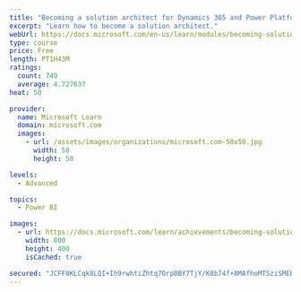 ```yaml
---
title: "Becoming a solution architect for Dynamics 365 and Power Platform"
excerpt: "Learn how to become a solution architect."
webUrl: https://docs.microsoft.com/en-us/learn/modules/becoming-solution-architect/
type: course
price: Free
length: PT1H43M
ratings:
  count: 749
  average: 4.727637
heat: 50

provider:
  name: Microsoft Learn
  domain: microsoft.com
  images:
    - url: /assets/images/organizations/microsoft.com-50x50.jpg
      width: 50
      height: 50

levels:
  - Advanced

topics:
  - Power BI

images:
  - url: https://docs.microsoft.com/learn/achievements/becoming-solution-architect-social.png
    width: 800
    height: 400
    isCached: true

secured: "JCFF8KLCqk8LQI+Ih9rwhtiZhtq7Orp0BY7TjY/K8b74f+8MAfhoMTSziSMEKdJRwoS2//64b7xvQ1CSrM3yldqzMlwxAXm8D6sATi9hQAtcj2aLhKSM3dBz7KndOVwUf8nScdAF+cMYQdSOTiXk1md6oVnietTuuRwayPG6JYuzMQBnIFjAS5MjuckJT7ZiVKUCzcnHJbVPW0tSqVqJrvBuKX98xiEzuWjBzovjzUaIpfo97zn0BUmRf0bpXkcQjPzU50iQGtZfkq/S8iO/cEWI5Go7i8R+cu/VU65JPm1FULd5XVQnsvLTy25+2+0xzTFUdkzPhgDDDxanr5oAaO9QpIjB7luQW9pPavG5+g2i+6I+Twnvk4U4xnsWQNV5RewXd5+vLXtzCVjOu6Q17WYCImG/Ak75gQloTObBZLw=;Nepd7Sj9N5A2YR79KgPoKw=="
---
```



